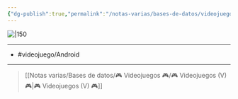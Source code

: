 ```yaml
---
{"dg-publish":true,"permalink":"/notas-varias/bases-de-datos/videojuegos/v-zombie-tsunami/"}
---
```



![|150](https://images.igdb.com/igdb/image/upload/t_cover_big/co4k5i.jpg)

---

- #videojuego/Android 

---

> [[Notas varias/Bases de datos/🎮 Videojuegos 🎮/🎮 Videojuegos (V) 🎮\|🎮 Videojuegos (V) 🎮]]